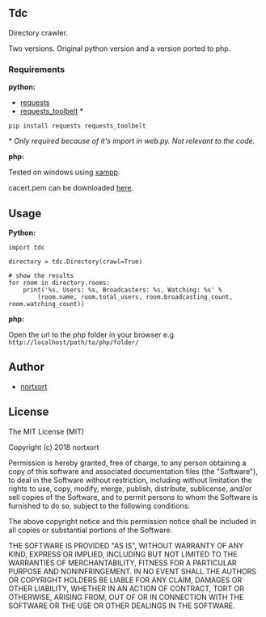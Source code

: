 ## Tdc

Directory crawler.

Two versions. Original python version and a version ported to php.

### Requirements

**python:**

* [requests](https://github.com/requests/requests)
* [requests_toolbelt](https://github.com/requests/toolbelt) *


`pip install requests requests_toolbelt`

\* *Only required because of it's import in web.py. Not relevant to the code.*

**php:**


Tested on windows using [xampp](https://www.apachefriends.org/index.html).

cacert.pem can be downloaded [here](https://curl.haxx.se/docs/caextract.html).


## Usage

**Python:**

	import tdc
	
	directory = tdc.Directory(crawl=True)
	
	# show the results
	for room in directory.rooms:
	    print('%s, Users: %s, Broadcasters: %s, Watching: %s' % 
	        (room.name, room.total_users, room.broadcasting_count, room.watching_count))
	

**php:**

Open the url to the php folder in your browser e.g `http://localhost/path/to/php/folder/`

## Author

* [nortxort](https://github.com/nortxort)

## License

The MIT License (MIT)

Copyright (c) 2018 nortxort

Permission is hereby granted, free of charge, to any person obtaining a copy of this software
and associated documentation files (the "Software"), to deal in the Software without restriction,
including without limitation the rights to use, copy, modify, merge, publish, distribute,
sublicense, and/or sell copies of the Software, and to permit persons to whom the Software
is furnished to do so, subject to the following conditions:

The above copyright notice and this permission notice
shall be included in all copies or substantial portions of the Software.

THE SOFTWARE IS PROVIDED "AS IS", WITHOUT WARRANTY OF ANY KIND, 
EXPRESS OR IMPLIED, INCLUDING BUT NOT LIMITED TO THE WARRANTIES OF MERCHANTABILITY, 
FITNESS FOR A PARTICULAR PURPOSE AND NONINFRINGEMENT. 
IN NO EVENT SHALL THE AUTHORS OR COPYRIGHT HOLDERS BE LIABLE FOR ANY CLAIM, 
DAMAGES OR OTHER LIABILITY, WHETHER IN AN ACTION OF CONTRACT, TORT OR OTHERWISE, 
ARISING FROM, OUT OF OR IN CONNECTION WITH THE SOFTWARE OR THE USE OR OTHER DEALINGS IN THE SOFTWARE.
